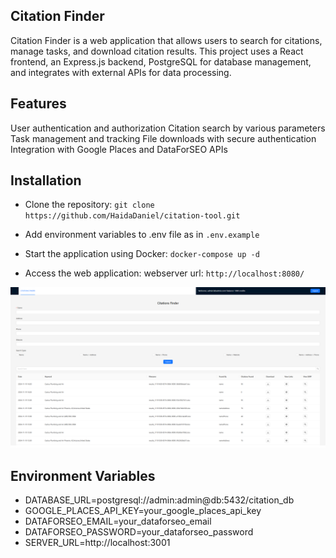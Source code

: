 ## Citation Finder

Citation Finder is a web application that allows users to search for citations, manage tasks, and download citation results. This project uses a React frontend, an Express.js backend, PostgreSQL for database management, and integrates with external APIs for data processing.

## Features

User authentication and authorization
Citation search by various parameters
Task management and tracking
File downloads with secure authentication
Integration with Google Places and DataForSEO APIs

## Installation

* Clone the repository:
`git clone https://github.com/HaidaDaniel/citation-tool.git`

* Add environment variables to .env file as in `.env.example`

* Start the application using Docker:
`docker-compose up -d`

* Access the web application:
webserver url: `http://localhost:8080/`

![Alt Text](png/ui.png)

## Environment Variables

- DATABASE_URL=postgresql://admin:admin@db:5432/citation_db
- GOOGLE_PLACES_API_KEY=your_google_places_api_key
- DATAFORSEO_EMAIL=your_dataforseo_email
- DATAFORSEO_PASSWORD=your_dataforseo_password
- SERVER_URL=http://localhost:3001